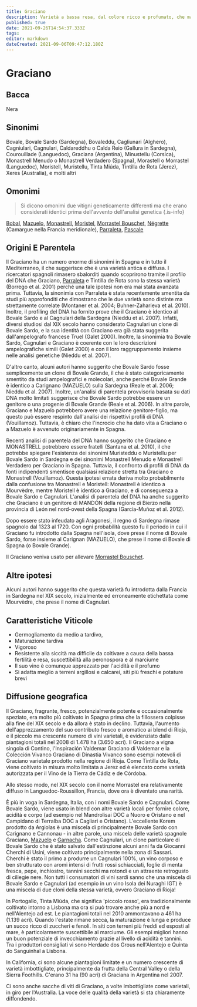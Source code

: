 ```yaml
---
title: Graciano
description: Varietà a bassa resa, dal colore ricco e profumato, che mantiene l'acidità e sta riguadagnando il favore a Rioja
published: true
date: 2021-09-26T14:54:37.333Z
tags: 
editor: markdown
dateCreated: 2021-09-06T09:47:12.180Z
---
```


# Graciano

## Bacca
Nera

## Sinonimi

Bovale, Bovale Sardo (Sardegna), Bovaleddu, Cagliunari (Alghero), Cagniulari, Cagnulari, Caldareddhu o Calda Reio (Gallura in Sardegna), Courouillade (Languedoc), Graciana (Argentina), Minustellu (Corsica), Monastrell Menudo o Monastrell Verdadero (Spagna), Morastell o Morrastel (Languedoc), Moristell, Muristellu, Tinta Miúda, Tintilla de Rota (Jerez), Xeres (Australia), e molti altri

## Omonimi
> Si dicono omonimi due vitigni geneticamente differenti ma che erano considerati identici prima dell'avvento dell'analisi genetica
{.is-info}

[Bobal](/vitigni/bacca-nera/bobal), [Mazuelo](/vitigni/Spagna/bacca-nera/mazuelo), [Monastrell](/vitigni/bacca-nera/monastrell), [Moristel](/vitigni/bacca-nera/moristel), [Morrastel Bouschet](/vitigni/bacca-nera/morrastel-bouschet), [Négrette](/vitigni/bacca-nera/negrette) (Camargue nella Francia meridionale), [Parraleta](/vitigni/bacca-nera/parraleta), [Pascale](/vitigni/bacca-nera/pascale)

## Origini E Parentela

Il Graciano ha un numero enorme di sinonimi in Spagna e in tutto il Mediterraneo, il che suggerisce che è una varietà antica e diffusa. I ricercatori spagnoli rimasero sbalorditi quando scoprirono tramite il profilo del DNA che Graciano, [Parraleta](/vitigni/bacca-nera/parraleta) e Tintilla de Rota sono la stessa varietà (Borrego et al. 2001) perché una tale ipotesi non era mai stata avanzata prima. Tuttavia, la sinonimia con Parraleta è stata recentemente smentita da studi più approfonditi che dimostrano che le due varietà sono distinte ma strettamente correlate (Montaner et al. 2004; Buhner-Zaharieva et al. 2010). Inoltre, il profiling del DNA ha fornito prove che il Graciano è identico al Bovale Sardo e al Cagnulari della Sardegna (Nieddu et al. 2007). Infatti, diversi studiosi dal XIX secolo hanno considerato Cagnulari un clone di Bovale Sardo, e la sua identità con Graciano era già stata suggerita dall'ampelografo francese Truel (Galet 2000). Inoltre, la sinonimia tra Bovale Sardo, Cagnulari e Graciano è coerente con le loro descrizioni ampelografiche simili (Galet 2000) e con il loro raggruppamento insieme nelle analisi genetiche (Nieddu et al. 2007).

D'altro canto, alcuni autori hanno suggerito che Bovale Sardo fosse semplicemente un clone di Bovale Grande, il che è stato categoricamente smentito da studi ampelografici e molecolari, anche perché Bovale Grande è identico a Carignano (MAZUELO) sulla Sardegna (Reale et al. 2006; Nieddu et al. 2007). Inoltre, un'analisi di parentela provvisoria basata su dati DNA molto limitati suggerisce che Bovale Sardo potrebbe essere un genitore o una progenie di Bovale Grande (Reale et al. 2006). In altre parole, Graciano e Mazuelo potrebbero avere una relazione genitore-figlio, ma questo può essere respinto dall'analisi dei rispettivi profili di DNA (Vouillamoz). Tuttavia, è chiaro che l'incrocio che ha dato vita a Graciano o a Mazuelo è avvenuto originariamente in Spagna.

Recenti analisi di parentela del DNA hanno suggerito che Graciano e MONASTRELL potrebbero essere fratelli (Santana et al. 2010), il che potrebbe spiegare l'esistenza dei sinonimi Muristeddu o Muristellu per Bovale Sardo in Sardegna e dei sinonimi Monastrell Menudo e Monastrell Verdadero per Graciano in Spagna. Tuttavia, il confronto di profili di DNA da fonti indipendenti smentisce qualsiasi relazione stretta tra Graciano e Monastrell (Vouillamoz). Questa ipotesi errata deriva molto probabilmente dalla confusione tra Monastrell e Moristell: Monastrell è identico a Mourvèdre, mentre Moristell è identico a Graciano, e di conseguenza a Bovale Sardo e Cagnulari. L'analisi di parentela del DNA ha anche suggerito che Graciano è un genitore di MANDÓN della regione di Bierzo nella provincia di León nel nord-ovest della Spagna (García-Muñoz et al. 2012).

Dopo essere stato infeudato agli Aragonesi, il regno di Sardegna rimase spagnolo dal 1323 al 1720. Con ogni probabilità questo fu il periodo in cui il Graciano fu introdotto dalla Spagna nell'isola, dove prese il nome di Bovale Sardo, forse insieme al Carignan (MAZUELO), che prese il nome di Bovale di Spagna (o Bovale Grande).

Il Graciano veniva usato per allevare [Morrastel Bouschet](/vitigni/bacca-nera/morrastel-bouschet).

## Altre ipotesi

Alcuni autori hanno suggerito che questa varietà fu introdotta dalla Francia in Sardegna nel XIX secolo, inizialmente ed erroneamente etichettata come Mourvèdre, che prese il nome di Cagnulari.

## Caratteristiche Viticole

- Germogliamento da medio a tardivo, 
- Maturazione tardiva
- Vigoroso
- Resistente alla siccità ma difficile da coltivare a causa della bassa fertilità e resa, suscettibilità alla peronospora e al marciume
- Il suo vino è comunque apprezzato per l'acidità e il profumo
- Si adatta meglio a terreni argillosi e calcarei, siti più freschi e potature brevi

## Diffusione geografica

Il Graciano, fragrante, fresco, potenzialmente potente e occasionalmente speziato, era molto più coltivato in Spagna prima che la fillossera colpisse alla fine del XIX secolo e da allora è stato in declino. Tuttavia, l'aumento dell'apprezzamento del suo contributo fresco e aromatico ai blend di Rioja, e il piccolo ma crescente numero di vini varietali, è evidenziato dalle piantagioni totali nel 2008 di 1.478 ha (3.650 acri). Il Graciano a vigna singola di Contino, l'Inspiración Valdemar Graciano di Valdemar e la Colección Vivanco Graciano di Dinastia Vivanco sono esempi notevoli di Graciano varietale prodotto nella regione di Rioja. Come Tintilla de Rota, viene coltivato in misura molto limitata a Jerez ed è elencato come varietà autorizzata per il Vino de la Tierra de Cádiz e de Córdoba.

Allo stesso modo, nel XIX secolo con il nome Morrastel era relativamente diffuso in Languedoc-Roussillon, Francia, dove ora è diventato una rarità.

È più in voga in Sardegna, Italia, con i nomi Bovale Sardo e Cagnulari. Come Bovale Sardo, viene usato in blend con altre varietà locali per fornire colore, acidità e corpo (ad esempio nel Mandrolisai DOC a Nuoro e Oristano e nel Campidano di Terralba DOC a Cagliari e Oristano). L'eccellente Korem prodotto da Argiolas è una miscela di principalmente Bovale Sardo con Carignano e Cannonau - in altre parole, una miscela delle varietà spagnole Graciano, [Mazuelo](/vitigni/bacca-nera/graciano) e [Garnacha](/vitigni/Spagna/bacca-nera/garnacha). Come Cagnulari, un clone particolare di Bovale Sardo che è stato salvato dall'estinzione alcuni anni fa da Giocanni Cherchi di Usini, viene coltivato principalmente nella zona di Sassari. Cherchi è stato il primo a produrre un Cagnulari 100%, un vino corposo e ben strutturato con aromi intensi di frutti rossi schiacciati, foglie di menta fresca, pepe, inchiostro, tannini secchi ma rotondi e un attraente retrogusto di ciliegie nere. Non tutti i consumatori di vini sardi sanno che una miscela di Bovale Sardo e Cagnulari (ad esempio in un vino Isola dei Nuraghi IGT) è una miscela di due cloni della stessa varietà, ovvero Graciano di Rioja!

In Portogallo, Tinta Miúda, che significa 'piccolo rosso', era tradizionalmente coltivato intorno a Lisbona ma ora si può trovare anche più a nord e nell'Alentejo ad est. Le piantagioni totali nel 2010 ammontavano a 461 ha (1.139 acri). Quando l'estate rimane secca, la maturazione è lunga e produce un succo ricco di zuccheri e fenoli. In siti con terreni più freddi ed esposti al mare, è particolarmente suscettibile al marciume. Gli esempi migliori hanno un buon potenziale di invecchiamento grazie al livello di acidità e tannini. Tra i produttori consigliati vi sono Herdade dos Grous nell'Alentejo e Quinta do Sanguinhal a Lisbona.

In California, ci sono alcune piantagioni limitate e un numero crescente di varietà imbottigliate, principalmente da frutta della Central Valley o della Sierra Foothills. C'erano 31 ha (90 acri) di Graciana in Argentina nel 2007.

Ci sono anche sacche di viti di Graciano, a volte imbottigliate come varietali, in giro per l'Australia. La voce delle qualità della varietà si sta chiaramente diffondendo.
